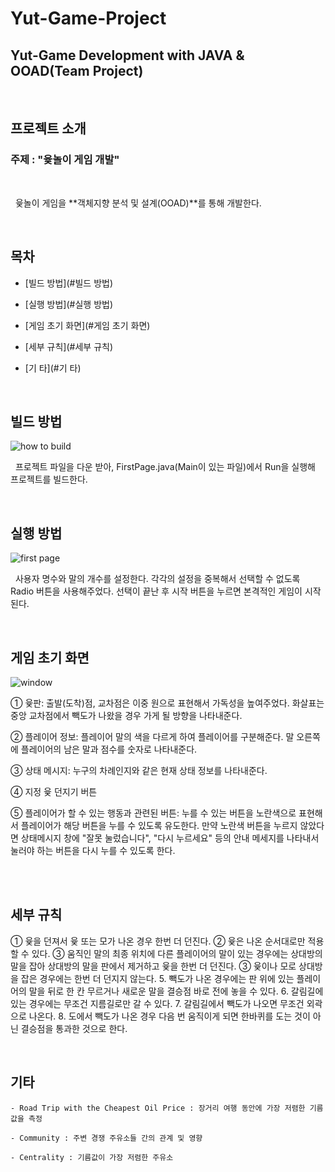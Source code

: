 Yut-Game-Project
================

Yut-Game Development with JAVA & OOAD(Team Project)
---------------------------------------------------

<br/>

## 프로젝트 소개

### 주제 : "윷놀이 게임 개발"

<br/>

&nbsp;&nbsp;윷놀이 게임을 **객체지향 분석 및 설계(OOAD)**를 통해 개발한다.

<br/>

## 목차

<!--ts-->

* [빌드 방법](#빌드 방법)

* [실행 방법](#실행 방법)

* [게임 초기 화면](#게임 초기 화면)

* [세부 규칙](#세부 규칙)

* [기 타](#기 타)

<!--te-->

<br/>

## 빌드 방법

![how to build](https://user-images.githubusercontent.com/41741539/58937697-22d5b180-87ae-11e9-80c0-20596f61d92c.png)

&nbsp;&nbsp;프로젝트 파일을 다운 받아, FirstPage.java(Main이 있는 파일)에서 Run을 실행해 프로젝트를 빌드한다.


<br/>

## 실행 방법

![first page](https://user-images.githubusercontent.com/41741539/58937666-0a659700-87ae-11e9-94b4-8e5ec4244dfc.png)

&nbsp;&nbsp;사용자 명수와 말의 개수를 설정한다. 각각의 설정을 중복해서 선택할 수 없도록 Radio 버튼을 사용해주었다. 선택이 끝난 후 시작 버튼을 누르면 본격적인 게임이 시작된다.

<br/>

## 게임 초기 화면

![window](https://user-images.githubusercontent.com/41741539/58938575-1b170c80-87b0-11e9-8421-e6d144bcaffe.png)

① 윷판: 출발(도착)점, 교차점은 이중 원으로 표현해서 가독성을 높여주었다. 화살표는 중앙 교차점에서 빽도가 나왔을 경우 가게 될 방향을 나타내준다.

② 플레이어 정보: 플레이어 말의 색을 다르게 하여 플레이어를 구분해준다. 말 오른쪽에 플레이어의 남은 말과 점수를 숫자로 나타내준다.

③	상태 메시지: 누구의 차례인지와 같은 현재 상태 정보를 나타내준다.

④ 지정 윷 던지기 버튼

⑤ 플레이어가 할 수 있는 행동과 관련된 버튼: 누를 수 있는 버튼을 노란색으로 표현해서 플레이어가 해당 버튼을 누를 수 있도록 유도한다. 만약 노란색 버튼을 누르지 않았다면 상태메시지 창에 "잘못 눌렀습니다", "다시 누르세요" 등의 안내 메세지를 나타내서 눌러야 하는 버튼을 다시 누를 수 있도록 한다.

<br/>



<br/>

## 세부 규칙

① 윷을 던져서 윷 또는 모가 나온 경우 한번 더 던진다.
② 윷은 나온 순서대로만 적용할 수 있다.
③	 움직인 말의 최종 위치에 다른 플레이어의 말이 있는 경우에는 상대방의 말을 잡아 상대방의 말을 판에서 제거하고 윷을 한번 더 던진다.
③ 윷이나 모로 상대방을 잡은 경우에는 한번 더 던지지 않는다.
5. 빽도가 나온 경우에는 판 위에 있는 플레이어의 말을 뒤로 한 칸 무르거나 새로운 말을 결승점 바로 전에 놓을 수 있다.
6. 갈림길에 있는 경우에는 무조건 지름길로만 갈 수 있다.
7. 갈림길에서 빽도가 나오면 무조건 외곽으로 나온다.
8. 도에서 빽도가 나온 경우 다음 번 움직이게 되면 한바퀴를 도는 것이 아닌 결승점을 통과한 것으로 한다.


<br/>

## 기타

```
- Road Trip with the Cheapest Oil Price : 장거리 여행 동안에 가장 저렴한 기름값을 측정

- Community : 주변 경쟁 주유소들 간의 관계 및 영향

- Centrality : 기름값이 가장 저렴한 주유소
```
